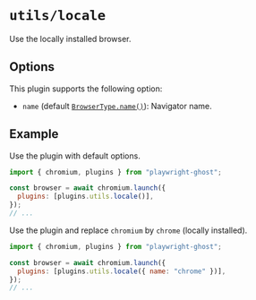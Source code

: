 # `utils/locale`

Use the locally installed browser.

## Options

This plugin supports the following option:

- `name` (default
  [`BrowserType.name()`](https://playwright.dev/docs/api/class-browsertype#browser-type-name)):
  Navigator name.

## Example

Use the plugin with default options.

```javascript
import { chromium, plugins } from "playwright-ghost";

const browser = await chromium.launch({
  plugins: [plugins.utils.locale()],
});
// ...
```

Use the plugin and replace `chromium` by `chrome` (locally installed).

```javascript
import { chromium, plugins } from "playwright-ghost";

const browser = await chromium.launch({
  plugins: [plugins.utils.locale({ name: "chrome" })],
});
// ...
```

